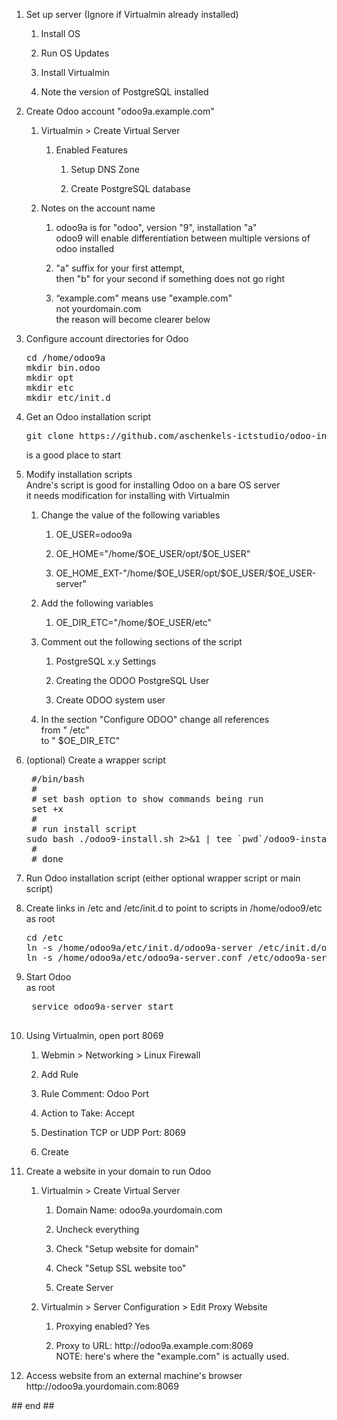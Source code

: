 <ol ><li><p>Set up server (Ignore if Virtualmin already installed)</p>

 <ol ><li><p>Install OS</p>

 </li>
 <li><p>Run OS Updates</p>

 </li>
 <li><p>Install Virtualmin</p>

 </li>
 <li><p>Note the version of PostgreSQL installed</p>

 </li>
 </ol></li>
 <li><p>Create Odoo account "odoo9a.example.com"</p>

 <ol ><li><p>Virtualmin &gt; Create Virtual Server</p>

 <ol ><li><p>Enabled Features</p>

 <ol ><li><p>Setup DNS Zone</p>

 </li>
 <li><p>Create PostgreSQL database</p>

 </li>
 </ol></li>
 </ol></li>
 <li><p>Notes on the account name</p>

 <ol ><li><p>odoo9a is for "odoo", version "9", installation "a"<br />
 odoo9 will enable differentiation between multiple versions of odoo installed</p>

 </li>
 <li><p>"a" suffix for your first attempt, <br />
 then "b" for your second if something does not go right</p>

 </li>
 <li><p>“example.com" means use "example.com"<br />
 not yourdomain.com<br />
 the reason will become clearer below</p>

 </li>
 </ol></li>
 </ol></li>
 <li><p>Configure account directories for Odoo<br />

<pre>
cd /home/odoo9a
mkdir bin.odoo
mkdir opt
mkdir etc
mkdir etc/init.d
</pre>

 </li>
 <li><p>Get an Odoo installation script<br />
<pre>
git clone https://github.com/aschenkels-ictstudio/odoo-install-scripts 
</pre>
 is a good place to start</p>

 </li>
 <li><p>Modify installation scripts<br />
 Andre's script is good for installing Odoo on a bare OS server<br />
 it needs modification for installing with Virtualmin</p>

 <ol ><li><p>Change the value of the following variables</p>

 <ol ><li><p>OE_USER=odoo9a</p>

 </li>
 <li><p>OE_HOME="/home/$OE_USER/opt/$OE_USER"</p>

 </li>
 <li><p>OE_HOME_EXT-"/home/$OE_USER/opt/$OE_USER/$OE_USER-server"</p>

 </li>
 </ol></li>
 <li><p>Add the following variables</p>

 <ol ><li><p>OE_DIR_ETC="/home/$OE_USER/etc"</p>

 </li>
 </ol></li>
 <li><p>Comment out the following sections of the script</p>

 <ol ><li><p>PostgreSQL x.y Settings</p>

 </li>
 <li><p>Creating the ODOO PostgreSQL User</p>

 </li>
 <li><p>Create ODOO system user</p>

 </li>
 </ol></li>
 <li><p>In the section "Configure ODOO" change all references <br />
 from " /etc" <br />
 to " $OE_DIR_ETC"</p>

 </li>
 </ol></li>
 <li><p>(optional) Create a wrapper script<br />
<pre>
 #/bin/bash 
 #
 # set bash option to show commands being run
 set +x
 #
 # run install script
sudo bash ./odoo9-install.sh 2&gt;&amp;1 | tee `pwd`/odoo9-install.log 
 #
 # done
</pre></p>

 </li>
 <li><p>Run Odoo installation script (either optional wrapper script or main script)</p>

 </li>
 <li><p>Create links in /etc and /etc/init.d to point to scripts in /home/odoo9/etc<br />
 as root<br />
<pre>
cd /etc
ln -s /home/odoo9a/etc/init.d/odoo9a-server /etc/init.d/odoo9a-server
ln -s /home/odoo9a/etc/odoo9a-server.conf /etc/odoo9a-server.conf
</pre>
</p>

 </li>
 <li><p>Start Odoo<br />
 as root
 <pre>
 service odoo9a-server start
 </pre></p>

 </li>
 <li><p>Using Virtualmin, open port 8069</p>

 <ol ><li><p>Webmin &gt; Networking &gt; Linux Firewall</p>

 </li>
 <li><p>Add Rule</p>

 </li>
 <li><p>Rule Comment: Odoo Port</p>

 </li>
 <li><p>Action to Take: Accept</p>

 </li>
 <li><p>Destination TCP or UDP Port: 8069</p>

 </li>
 <li><p>Create</p>

 </li>
 </ol></li>
 <li><p>Create a website in your domain to run Odoo</p>

 <ol ><li><p>Virtualmin &gt; Create Virtual Server</p>

 <ol ><li><p>Domain Name: odoo9a.yourdomain.com</p>

 </li>
 <li><p>Uncheck everything </p>

 </li>
 <li><p>Check "Setup website for domain"</p>

 </li>
 <li><p>Check "Setup SSL website too"</p>

 </li>
 <li><p>Create Server</p>

 </li>
 </ol></li>
 <li><p>Virtualmin &gt; Server Configuration &gt; Edit Proxy Website</p>

 <ol ><li><p>Proxying enabled? Yes</p>

 </li>
 <li><p>Proxy to URL: http://odoo9a.example.com:8069<br />
 NOTE: here's where the "example.com" is actually used.</p>

 </li>
 </ol></li>
 </ol></li>
 <li><p>Access website from an external machine's browser<br />
 http://odoo9a.yourdomain.com:8069</p>

 </li>
 </ol>

<p>## end ##</p>

